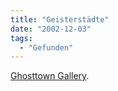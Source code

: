 ```yaml
---
title: "Geisterstädte"
date: "2002-12-03"
tags:
  - "Gefunden"
---
```


[Ghosttown Gallery](https://web.archive.org/web/20040904174604/http://www.ghosttowngallery.com/indexd.html "Geisterstädte | Fotos | Arizona , California , Colorado , Nevada , New Mexico").
